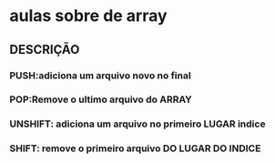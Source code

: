 # aulas sobre de array

## DESCRIÇÃO

### PUSH:adiciona um arquivo novo no final
### POP:Remove o ultimo arquivo do ARRAY
### UNSHIFT: adiciona um arquivo no primeiro LUGAR indice
### SHIFT: remove o primeiro arquivo DO LUGAR DO INDICE